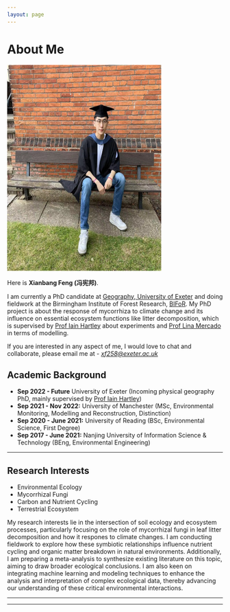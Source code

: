 ```yaml
---
layout: page
---
```


# About Me

<img src="/images/xf.jpg" class="floatpic" width="360" height="480">

Here is **Xianbang Feng (冯宪邦)**.

I am currently a PhD candidate at [Geography, University of Exeter](https://geography.exeter.ac.uk/) and doing fieldwork at the Birmingham Institute of Forest Research, [BIFoR](https://www.birmingham.ac.uk/research/bifor). My PhD project is about the response of mycorrhiza to climate change and its influence on essential ecosystem functions like litter decomposition, which is supervised by [Prof Iain Hartley](https://www.exeter.ac.uk/research/esi/people/profile/index.php?web_id=Iain_Hartley) about experiments and [Prof Lina Mercado](https://geography.exeter.ac.uk/people/profile/index.php?web_id=Lina_Mercado) in terms of modelling. 

If you are interested in any aspect of me, I would love to chat and collaborate, please email me at - *xf258@exeter.ac.uk*

## Academic Background

- **Sep 2022 - Future** University of Exeter (Incoming physical geography PhD, mainly supervised by [Prof Iain Hartley](https://www.exeter.ac.uk/research/esi/people/profile/index.php?web_id=Iain_Hartley))
- **Sep 2021 - Nov 2022:** University of Manchester (MSc, Environmental Monitoring, Modelling and Reconstruction, Distinction)
- **Sep 2020 - June 2021:** University of Reading (BSc, Environmental Science, First Degree)
- **Sep 2017 - June 2021:** Nanjing University of Information Science & Technology (BEng, Environmental Engineering)

---

## Research Interests
- Environmental Ecology
- Mycorrhizal Fungi
- Carbon and Nutrient Cycling
- Terrestrial Ecosystem

My research interests lie in the intersection of soil ecology and ecosystem processes, particularly focusing on the role of mycorrhizal fungi in leaf litter decomposition and how it respones to climate changes. I am conducting fieldwork to explore how these symbiotic relationships influence nutrient cycling and organic matter breakdown in natural environments. Additionally, I am preparing a meta-analysis to synthesize existing literature on this topic, aiming to draw broader ecological conclusions. I am also keen on integrating machine learning and modeling techniques to enhance the analysis and interpretation of complex ecological data, thereby advancing our understanding of these critical environmental interactions.

---



---


